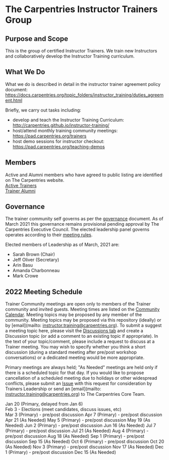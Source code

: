 # The Carpentries Instructor Trainers Group

## Purpose and Scope

This is the group of certified Instructor Trainers. We train new Instructors and collaboratively develop the Instructor Training curriculum.

## What We Do
What we do is described in detail in the instructor trainer agreement policy document: https://docs.carpentries.org/topic_folders/instructor_training/duties_agreement.html

Briefly, we carry out tasks including:
- develop and teach the Instructor Training Curriculum: http://carpentries.github.io/instructor-training/
- host/attend monthly training community meetings: https://pad.carpentries.org/trainers
- host demo sessions for instructor checkout: https://pad.carpentries.org/teaching-demos

## Members
Active and Alumni members who have agreed to public listing are identified on The Carpentries website.  
[Active Trainers](https://carpentries.org/trainers/)  
[Trainer Alumni](https://carpentries.org/trainer_alumni/)

## Governance

The trainer community self governs as per the [governance](governance.md) document. As of March 2021 this governance remains provisional pending approval by The Carpentries Executive Council.
The elected leadership panel governs operates according to their [meeting rules](policy/leader_meeting_rules.md).

Elected members of Leadership as of March, 2021 are:
- Sarah Brown (Chair)
- Jeff Oliver (Secretary)
- Arin Basu
- Amanda Charbonneau
- Mark Crowe

## 2022 Meeting Schedule

Trainer Community meetings are open only to members of the Trainer community and invited guests. Meeting times are listed on the [Community Calendar](https://carpentries.org/community/#community-events). 
Meeting topics may be proposed by any member of the community. Meeting topics may be proposed via this repository (ideally) or by [email](mailto: instructor.training@carpentries.org). 
To submit a suggest a meeting topic here, please visit the [Discussions tab](https://github.com/carpentries/trainers/discussions) and 
create a Discussion topic (or add a comment to an existing topic if appropriate). 
In the text of your topic/comment, please include a request to discuss at a Trainer meeting. You may wish to specify whether you 
think a short discussion (during a standard meeting after pre/post workshop conversations) or a dedicated meeting would be more appropriate. 
  
Primary meetings are always held; "As Needed" meetings are held only if there is a scheduled topic for that day. 
If you would like to propose cancellation of a scheduled meeting due to holidays or other widespread conflicts, please submit an [Issue](https://github.com/carpentries/trainers/issues) 
with this request for consideration by Trainers Leadership or send an [email](mailto: instructor.training@carpentries.org) to The Carpentries Core Team.

Jan 20 (Primary, delayed from Jan 6)  
Feb 3 - Elections (meet candidates, discuss issues, etc)  
Mar 3 (Primary) - pre/post discussion
Apr 7 (Primary) - pre/post discussion
Apr 21 (As Needed) 
May 5 (Primary) - pre/post discussion
May 19 (As Needed)
Jun 2 (Primary) - pre/post discussion
Jun 16 (As Needed)
Jul 7 (Primary) - pre/post discussion
Jul 21 (As Needed)
Aug 4 (Primary) - pre/post discussion
Aug 18 (As Needed)
Sep 1 (Primary) - pre/post discussion
Sep 15 (As Needed)
Oct 6 (Primary) - pre/post discussion
Oct 20 (As Needed)
Nov 3 (Primary) - pre/post discussion
Nov 17 (As Needed)
Dec 1 (Primary) - pre/post discussion
Dec 15 (As Needed)
